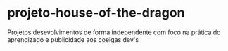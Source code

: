 # projeto-house-of-the-dragon
 Projetos desevolvimentos de forma independente com foco na prática do aprendizado e publicidade aos coelgas dev's
